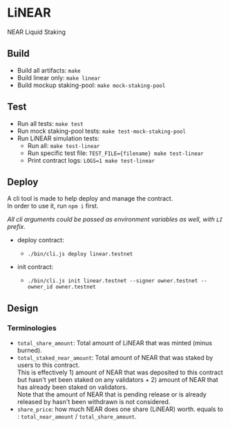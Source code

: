 # LiNEAR
NEAR Liquid Staking

## Build
- Build all artifacts: `make`
- Build linear only: `make linear`
- Build mockup staking-pool: `make mock-staking-pool`

## Test
- Run all tests: `make test`
- Run mock staking-pool tests: `make test-mock-staking-pool`
- Run LiNEAR simulation tests:
  - Run all: `make test-linear`
  - Run specific test file: `TEST_FILE={filename} make test-linear`
  - Print contract logs: `LOGS=1 make test-linear`

## Deploy
A cli tool is made to help deploy and manage the contract.     
In order to use it, run `npm i` first.        

*All cli arguments could be passed as environment variables as well, with `LI` prefix.*     

- deploy contract:
  - `./bin/cli.js deploy linear.testnet`

- init contract:
  - `./bin/cli.js init linear.testnet --signer owner.testnet --owner_id owner.testnet`


## Design

### Terminologies
- `total_share_amount`: Total amount of LiNEAR that was minted (minus burned).
- `total_staked_near_amount`: Total amount of NEAR that was staked by users to this contract.     
  This is effectively 1) amount of NEAR that was deposited to this contract but hasn't yet been staked on any validators + 2) amount of NEAR that has already been staked on validators.    
  Note that the amount of NEAR that is pending release or is already released by hasn't been withdrawn is not considered.
- `share_price`: how much NEAR does one share (LiNEAR) worth. equals to : `total_near_amount` / `total_share_amount`.
